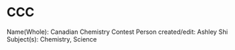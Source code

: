 # CCC

Name(Whole): Canadian Chemistry Contest
Person created/edit: Ashley Shi
Subject(s): Chemistry, Science